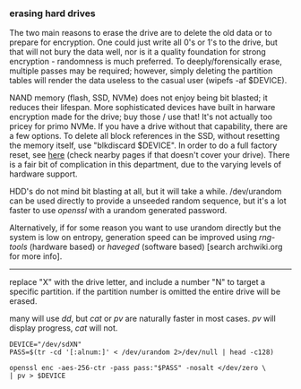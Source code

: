 ### erasing hard drives

The two main reasons to erase the drive are to delete the old data or to prepare for encryption. One could just write all 0's or 1's to the drive, but that will not bury the data well, nor is it a quality foundation for strong encryption - randomness is much preferred. To deeply/forensically erase, multiple passes may be required; however, simply deleting the partition tables will render the data useless to the casual user (wipefs -af $DEVICE).

NAND memory (flash, SSD, NVMe) does not enjoy being bit blasted; it reduces their lifespan. More sophisticated devices have built in harware encryption made for the drive; buy those / use that! It's not actually too pricey for primo NVMe. If you have a drive without that capability, there are a few options. To delete all block references in the SSD, without resetting the memory itself, use "blkdiscard $DEVICE". In order to do a full factory reset, see [here](https://wiki.archlinux.org/title/Solid_state_drive/Memory_cell_clearing) (check nearby pages if that doesn't cover your drive). There is a fair bit of complication in this department, due to the varying levels of hardware support.

HDD's do not mind bit blasting at all, but it will take a while. /dev/urandom can be used directly to provide a unseeded random sequence, but it's a lot faster to use _openssl_ with a urandom generated password. 

Alternatively, if for some reason you want to use urandom directly but the system is low on entropy, generation speed can be improved using _rng-tools_ (hardware based) or _haveged_ (software based) \[search archwiki.org for more info\].
___

replace "X" with the drive letter, and include a number "N" to target a specific partition. if the partition number is omitted the entire drive will be erased.

many will use _dd_, but _cat_ or _pv_ are naturally faster in most cases. _pv_ will display progress, _cat_ will not.

```
DEVICE="/dev/sdXN"
PASS=$(tr -cd '[:alnum:]' < /dev/urandom 2>/dev/null | head -c128)

openssl enc -aes-256-ctr -pass pass:"$PASS" -nosalt </dev/zero \
| pv > $DEVICE
```

